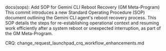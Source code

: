 docs(sops): Add SOP for Gemini CLI Reboot Recovery (GM Meta-Program)
This commit introduces a new Standard Operating Procedure (SOP) document outlining the Gemini CLI agent's reboot recovery process. This SOP details the steps for re-establishing operational context and resuming work efficiently after a system reboot or unexpected interruption, as part of the GM Meta-Program.

CRQ: change_request_launchpad_crq_workflow_enhancements.md